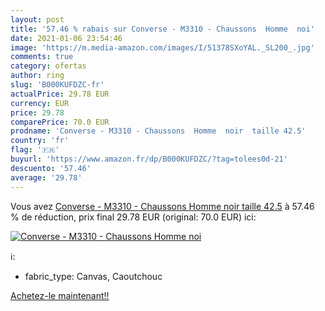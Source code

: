 ```yaml
---
layout: post
title: '57.46 % rabais sur Converse - M3310 - Chaussons  Homme  noi'
date: 2021-01-06 23:54:46
image: 'https://m.media-amazon.com/images/I/51378SXoYAL._SL200_.jpg'
comments: true
category: ofertas
author: ring
slug: 'B000KUFDZC-fr'
actualPrice: 29.78 EUR
currency: EUR
price: 29.78
comparePrice: 70.0 EUR
prodname: 'Converse - M3310 - Chaussons  Homme  noir  taille 42.5'
country: 'fr'
flag: '🇫🇷'
buyurl: 'https://www.amazon.fr/dp/B000KUFDZC/?tag=tolees0d-21'
descuento: '57.46'
average: '29.78'
---
```


Vous avez [Converse - M3310 - Chaussons  Homme  noir  taille 42.5](https://www.amazon.fr/dp/B000KUFDZC/?tag=tolees0d-21)  à  57.46 % de réduction, prix final  29.78 EUR (original: 70.0 EUR) ici:

[![Converse - M3310 - Chaussons  Homme  noi](https://m.media-amazon.com/images/I/51378SXoYAL._SL200_.jpg)](https://www.amazon.fr/dp/B000KUFDZC/?tag=tolees0d-21)

ℹ️:

- fabric_type: Canvas, Caoutchouc

[Achetez-le maintenant!!](https://www.amazon.fr/dp/B000KUFDZC/?tag=tolees0d-21)
